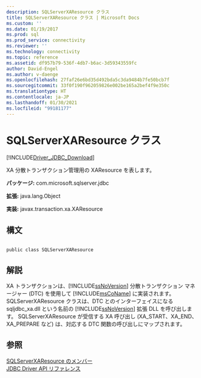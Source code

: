 ```yaml
---
description: SQLServerXAResource クラス
title: SQLServerXAResource クラス | Microsoft Docs
ms.custom: ''
ms.date: 01/19/2017
ms.prod: sql
ms.prod_service: connectivity
ms.reviewer: ''
ms.technology: connectivity
ms.topic: reference
ms.assetid: df957b79-536f-4db7-b6ac-3d59343559fc
author: David-Engel
ms.author: v-daenge
ms.openlocfilehash: 27faf26e6bd35d492bda5c3da9484b7fe50bcb7f
ms.sourcegitcommit: 33f0f190f962059826e002be165a2bef4f9e350c
ms.translationtype: HT
ms.contentlocale: ja-JP
ms.lasthandoff: 01/30/2021
ms.locfileid: "99181177"
---
```

# <a name="sqlserverxaresource-class"></a>SQLServerXAResource クラス
[!INCLUDE[Driver_JDBC_Download](../../../includes/driver_jdbc_download.md)]

  XA 分散トランザクション管理用の XAResource を表します。  
  
 **パッケージ:** com.microsoft.sqlserver.jdbc  
  
 **拡張:** java.lang.Object  
  
 **実装:** javax.transaction.xa.XAResource  
  
## <a name="syntax"></a>構文  
  
```  
  
public class SQLServerXAResource  
```  
  
## <a name="remarks"></a>解説  
 XA トランザクションは、[!INCLUDE[ssNoVersion](../../../includes/ssnoversion-md.md)] 分散トランザクション マネージャー (DTC) を使用して [!INCLUDE[msCoName](../../../includes/msconame_md.md)] に実装されます。 SQLServerXAResource クラスは、DTC とのインターフェイスになる sqljdbc_xa.dll という名前の [!INCLUDE[ssNoVersion](../../../includes/ssnoversion-md.md)] 拡張 DLL を呼び出します。 SQLServerXAResource が受信する XA 呼び出し (XA_START、XA_END、XA_PREPARE など) は、対応する DTC 関数の呼び出しにマップされます。  
  
## <a name="see-also"></a>参照  
 [SQLServerXAResource のメンバー](../../../connect/jdbc/reference/sqlserverxaresource-members.md)   
 [JDBC Driver API リファレンス](../../../connect/jdbc/reference/jdbc-driver-api-reference.md)  
  
  
